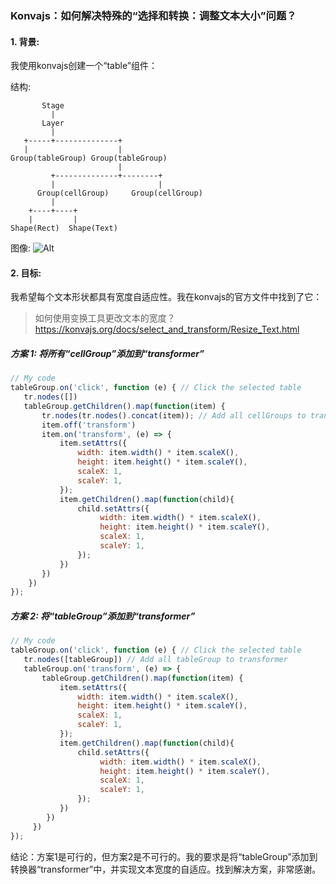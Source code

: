 ### Konvajs：如何解决特殊的“选择和转换：调整文本大小”问题？

#### 1. 背景:
我使用konvajs创建一个“table”组件：

结构:
````
       Stage
         |     
       Layer       
         |            
   +-----+--------------+    
   |                    |
Group(tableGroup) Group(tableGroup)
                        |
         +--------------+--------+
         |                       |
      Group(cellGroup)     Group(cellGroup)
         |
    +----+----+
    |         |
Shape(Rect)  Shape(Text)
````
图像:
![Alt](https://img-mid.csdnimg.cn/release/static/image/mid/ask/767957022156181.png?x-oss-process=image/auto-orient,1/resize,w_320,m_lfit)


#### 2. 目标:
我希望每个文本形状都具有宽度自适应性。我在konvajs的官方文件中找到了它：

> 如何使用变换工具更改文本的宽度？ https://konvajs.org/docs/select_and_transform/Resize_Text.html

##### 方案 1: 将所有“cellGroup”添加到“transformer”
```js
// My code
tableGroup.on('click', function (e) { // Click the selected table
   tr.nodes([])
   tableGroup.getChildren().map(function(item) {
       tr.nodes(tr.nodes().concat(item)); // Add all cellGroups to transformer
       item.off('transform')
       item.on('transform', (e) => {
           item.setAttrs({
               width: item.width() * item.scaleX(),
               height: item.height() * item.scaleY(),
               scaleX: 1,
               scaleY: 1,
           });
           item.getChildren().map(function(child){
               child.setAttrs({
                    width: item.width() * item.scaleX(),
                    height: item.height() * item.scaleY(),
                    scaleX: 1,
                    scaleY: 1,
               });
           })
       })
    })
});
```
##### 方案 2: 将“tableGroup”添加到“transformer”
````js
// My code
tableGroup.on('click', function (e) { // Click the selected table
   tr.nodes([tableGroup]) // Add all tableGroup to transformer
   tableGroup.on('transform', (e) => {
       tableGroup.getChildren().map(function(item) {
           item.setAttrs({
               width: item.width() * item.scaleX(),
               height: item.height() * item.scaleY(),
               scaleX: 1,
               scaleY: 1,
           });
           item.getChildren().map(function(child){
               child.setAttrs({
                    width: item.width() * item.scaleX(),
                    height: item.height() * item.scaleY(),
                    scaleX: 1,
                    scaleY: 1,
               });
           })
        })
     })
});
````
结论：方案1是可行的，但方案2是不可行的。我的要求是将“tableGroup”添加到转换器“transformer”中，并实现文本宽度的自适应。找到解决方案，非常感谢。


